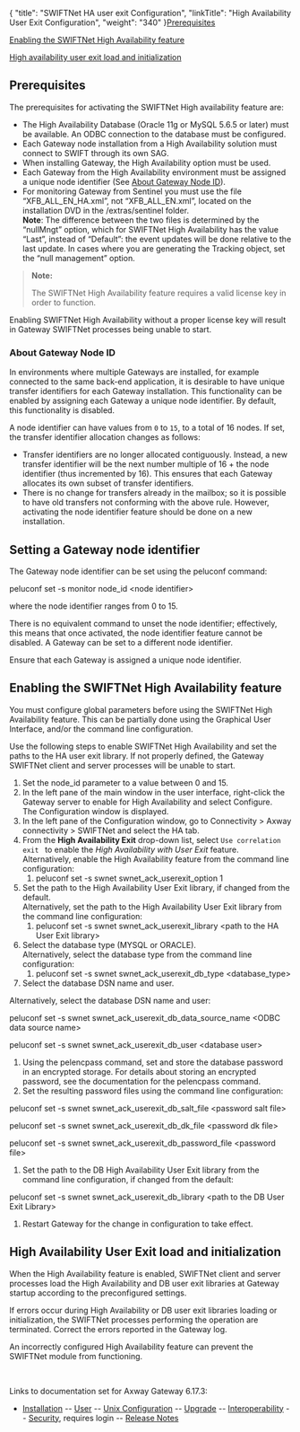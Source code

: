 {
    "title": "SWIFTNet HA user exit Configuration",
    "linkTitle": "High Availability User Exit Configuration",
    "weight": "340"
}[Prerequisites](#Prerequi)

[Enabling the SWIFTNet High Availability feature](#Enabling)

[High availability user exit load and initialization](#High)

<span id="Prerequi"></span>

## Prerequisites

The prerequisites for activating the SWIFTNet High availability feature are:

-   The High Availability Database (Oracle 11g or MySQL 5.6.5 or later) must be available. An ODBC connection to the database must be configured.
-   Each Gateway node installation from a High Availability solution must connect to SWIFT through its own SAG.
-   When installing Gateway, the High Availability option must be used.
-   Each Gateway from the High Availability environment must be assigned a unique node identifier (See [About Gateway Node ID](#About)).
-   For monitoring Gateway from Sentinel you must use the file “<span class="code">XFB\_ALL\_EN\_HA.xml</span>”, not “<span class="code">XFB\_ALL\_EN.xml</span>”, located on the installation DVD in the /<span class="code">extras/sentinel</span> folder.  
    **Note**: The difference between the two files is determined by the “<span class="code">nullMngt</span>” option, which for SWIFTNet High Availability has the value “Last”, instead of “Default”: the event updates will be done relative to the last update. In cases where you are generating the Tracking object, set the “null management” option.

> **Note:**
>
> The SWIFTNet High Availability feature requires a valid license key in order to function.

Enabling SWIFTNet High Availability without a proper license key will result in Gateway SWIFTNet processes being unable to start.

<span id="About"></span>

### About Gateway Node ID

In environments where multiple Gateways are installed, for example connected to the same back-end application, it is desirable to have unique transfer identifiers for each Gateway installation. This functionality can be enabled by assigning each Gateway a unique node identifier. By default, this functionality is disabled.

A node identifier can have values from `0` to `15`, to a total of 16 nodes. If set, the transfer identifier allocation changes as follows:

-   Transfer identifiers are no longer allocated contiguously. Instead, a new transfer identifier will be the next number multiple of 16 + the node identifier (thus incremented by 16). This ensures that each Gateway allocates its own subset of transfer identifiers.
-   There is no change for transfers already in the mailbox; so it is possible to have old transfers not conforming with the above rule. However, activating the node identifier feature should be done on a new installation.

## Setting a Gateway node identifier

The Gateway node identifier can be set using the <span class="code">peluconf </span>command:

peluconf set -s monitor node\_id &lt;node identifier>

where the node identifier ranges from 0 to 15.

There is no equivalent command to unset the node identifier; effectively, this means that once activated, the node identifier feature cannot be disabled. A Gateway can be set to a different node identifier.

Ensure that each Gateway is assigned a unique node identifier.

<span id="Enabling"></span>

## Enabling the SWIFTNet High Availability feature

You must configure global parameters before using the SWIFTNet High Availability feature. This can be partially done using the Graphical User Interface, and/or the command line configuration.

Use the following steps to enable SWIFTNet High Availability and set the paths to the HA user exit library. If not properly defined, the Gateway SWIFTNet client and server processes will be unable to start.

1.  Set the <span class="code">node\_id</span> parameter to a value between 0 and 15.
2.  In the left pane of the main window in the user interface, right-click the Gateway server to enable for High Availability and select <span class="bold_in_para">Configure</span>.  
    The Configuration window is displayed.
3.  In the left pane of the Configuration window, go to <span class="bold_in_para">Connectivity > Axway connectivity > SWIFTNet</span> and select the <span class="bold_in_para">HA</span> tab.
4.  From the **High Availability Exit** drop-down list, select `Use correlation exit ` to enable the *High Availability with User Exit* feature.  
    Alternatively, enable the High Availability feature from the command line configuration:
    1.  peluconf set -s swnet swnet\_ack\_userexit\_option 1
5.  Set the path to the High Availability User Exit library, if changed from the default.  
    Alternatively, set the path to the High Availability User Exit library from the command line configuration:
    1.  peluconf set -s swnet swnet\_ack\_userexit\_library &lt;path to the HA User Exit library>
6.  Select the database type (MYSQL or ORACLE).  
    Alternatively, select the database type from the command line configuration:
    1.  peluconf set -s swnet swnet\_ack\_userexit\_db\_type &lt;database\_type>
7.  Select the database DSN name and user.

Alternatively, select the database DSN name and user:

peluconf set -s swnet swnet\_ack\_userexit\_db\_data\_source\_name &lt;ODBC data source name>

peluconf set -s swnet swnet\_ack\_userexit\_db\_user &lt;database user>

1.  Using the <span class="code">pelencpass</span> command, set and store the database password in an encrypted storage. For details about storing an encrypted password, see the documentation for the <span class="code">pelencpass</span> command.
2.  Set the resulting password files using the command line configuration:

peluconf set -s swnet swnet\_ack\_userexit\_db\_salt\_file &lt;password salt file>

peluconf set -s swnet swnet\_ack\_userexit\_db\_dk\_file &lt;password dk file>

peluconf set -s swnet swnet\_ack\_userexit\_db\_password\_file &lt;password file>

1.  Set the path to the DB High Availability User Exit library from the command line configuration, if changed from the default:

peluconf set -s swnet swnet\_ack\_userexit\_db\_library &lt;path to the DB User Exit Library>

1.  Restart Gateway for the change in configuration to take effect.

<span id="High"></span>

## High Availability User Exit load and initialization

When the High Availability feature is enabled, SWIFTNet client and server processes load the High Availability and DB user exit libraries at Gateway startup according to the preconfigured settings.

If errors occur during High Availability or DB user exit libraries loading or initialization, the SWIFTNet processes performing the operation are terminated. Correct the errors reported in the Gateway log.

An incorrectly configured High Availability feature can prevent the SWIFTNet module from functioning.

 

Links to documentation set for Axway Gateway <span class="mc-variable axway_variables.Release_Number variable">6.17.3</span>:

-   [Installation](#) -- [User](#) -- [Unix Configuration](#) -- [Upgrade](#) -- [Interoperability](#) -- [Security](#), requires login -- [Release Notes](#)
